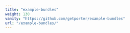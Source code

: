 ```yaml
---
title: "example-bundles"
weight: 130
vanity: "https://github.com/getporter/example-bundles"
url: "/example-bundles/"
---
```

